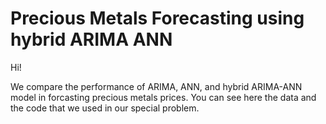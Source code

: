 # Precious Metals Forecasting using hybrid ARIMA ANN

Hi!

We compare the performance of ARIMA, ANN, and hybrid ARIMA-ANN model in forcasting precious metals prices. You can see here the data and the code that we used in our special problem.
